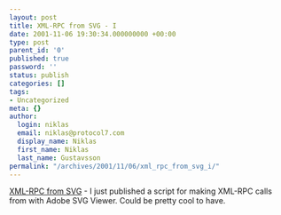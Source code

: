 ```yaml
---
layout: post
title: XML-RPC from SVG - I
date: 2001-11-06 19:30:34.000000000 +00:00
type: post
parent_id: '0'
published: true
password: ''
status: publish
categories: []
tags:
- Uncategorized
meta: {}
author:
  login: niklas
  email: niklas@protocol7.com
  display_name: Niklas
  first_name: Niklas
  last_name: Gustavsson
permalink: "/archives/2001/11/06/xml_rpc_from_svg_i/"
---
```

[XML-RPC from SVG](http://www.protocol7.com/svg/xmlrpc/default.svg) - I just published a script for making XML-RPC calls from with Adobe SVG Viewer. Could be pretty cool to have.

